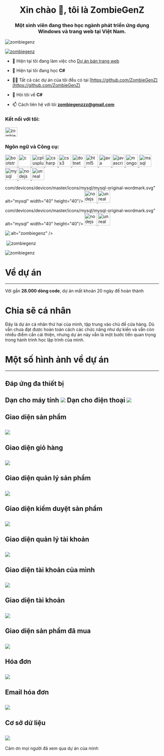 <h1 align="center">Xin chào 👋, tôi là ZombieGenZ</h1>
<h3 align="center">Một sinh viên đang theo học ngành phát triển ứng dụng Windows và trang web tại Việt Nam.</h3>

<p align="left"> <img src="https://komarev.com/ghpvc/?username=zombiegenz&label=Profile%20views&color=0e75b6&style=flat" alt="zombiegenz" /> </p>

<p align="left"> <a href="https://github.com/ryo-ma/github-profile-trophy"><img src="https://github-profile-trophy.vercel.app/?username=zombiegenz" alt="zombiegenz" /></a> </p>

- 🔭 Hiện tại tôi đang làm việc cho [Dự án bán trang web](https://github.com/ZombieGenZ/Project_website_store)

- 🌱 Hiện tại tôi đang học **C#**

- 👨‍💻 Tất cả các dự án của tôi đều có tại [https://github.com/ZombieGenZ](https://github.com/ZombieGenZ)

- 💬 Hỏi tôi về **C#**

- 📫 Cách liên hệ với tôi **zombiegenzzz@gmail.com**

<h3 align="left">Kết nối với tôi:</h3>
<p align="left">
<a href="https://fb.com/zombiegenz" target="blank"><img align="center" src="https://raw.githubusercontent.com/rahuldkjain/github-profile-readme-generator/master/src/images/icons/Social/facebook.svg" alt="zombiegenz" height="30" width="40" /></a>
</p>

<h3 align="left">Ngôn ngữ và Công cụ:</h3>
<p align="left"> <a href="https://getbootstrap.com" target="_blank" rel="noreferrer"> <img src="https://raw.githubusercontent.com/devicons/devicon/master/icons/bootstrap/bootstrap-plain-wordmark.svg" alt="bootstrap" width="40" height="40"/> </a> <a href="https://www.cprogramming.com/" target="_blank" rel="noreferrer"> <img src="https://raw.githubusercontent.com/devicons/devicon/master/icons/c/c-original.svg" alt="c" width="40" height="40"/> </a> <a href="https://www.w3schools.com/cpp/" target="_blank" rel="noreferrer"> <img src="https://raw.githubusercontent.com/devicons/devicon/master/icons/cplusplus/cplusplus-original.svg" alt="cplusplus" width="40" height="40"/> </a> <a href="https://www.w3schools.com/cs/" target="_blank" rel="noreferrer"> <img src="https://raw.githubusercontent.com/devicons/devicon/master/icons/csharp/csharp-original.svg" alt="csharp" width="40" height="40"/> </a> <a href="https://www.w3schools.com/css/" target="_blank" rel="noreferrer"> <img src="https://raw.githubusercontent.com/devicons/devicon/master/icons/css3/css3-original-wordmark.svg" alt="css3" width="40" height="40"/> </a> <a href="https://dotnet.microsoft.com/" target="_blank" rel="noreferrer"> <img src="https://raw.githubusercontent.com/devicons/devicon/master/icons/dot-net/dot-net-original-wordmark.svg" alt="dotnet" width="40" height="40"/> </a> <a href="https://www.w3.org/html/" target="_blank" rel="noreferrer"> <img src="https://raw.githubusercontent.com/devicons/devicon/master/icons/html5/html5-original-wordmark.svg" alt="html5" width="40" height="40"/> </a> <a href="https://www.java.com" target="_blank" rel="noreferrer"> <img src="https://raw.githubusercontent.com/devicons/devicon/master/icons/java/java-original.svg" alt="java" width="40" height="40"/> </a> <a href="https://developer.mozilla.org/en-US/docs/Web/JavaScript" target="_blank" rel="noreferrer"> <img src="https://raw.githubusercontent.com/devicons/devicon/master/icons/javascript/javascript-original.svg" alt="javascript" width="40" height="40"/> </a> <a href="https://www.mongodb.com/" target="_blank" rel="noreferrer"> <img src="https://raw.githubusercontent.com/devicons/devicon/master/icons/mongodb/mongodb-original-wordmark.svg" alt="mongodb" width="40" height="40"/> </a> <a href="https://www.microsoft.com/en-us/sql-server" target="_blank" rel="noreferrer"> <img src="https://www.svgrepo.com/show/303229/microsoft-sql-server-logo.svg" alt="mssql" width="40" height="40"/> </a> <a href="https://www.mysql.com/" target="_blank" rel="noreferrer"> <img src="https://raw.githubusercontent.com/devicons/devicon/master/icons/mysql/mysql-original-wordmark.svg" alt="mysql" width="40" height="40"/> </a> <a href="https://nodejs.org" target="_blank" rel="noreferrer"> <img src="https://raw.githubusercontent.com/devicons/devicon/master/icons/nodejs/nodejs-original-wordmark.svg" alt="nodejs" width="40" height="40"/> </a> <a href="https://unrealengine.com/" target="_blank" rel="noreferrer"> <img src="https://raw.githubusercontent.com/kenangundogan/fontisto/036b7eca71aab1bef8e6a0518f7329f13ed62f6b/icons/svg/brand/unreal-engine.svg" alt="unreal" width="40" height="40"/> </a> </p>com/devicons/devicon/master/icons/mysql/mysql-original-wordmark.svg" alt="mysql" width="40" height="40"/> </a> <a href="https://nodejs.org" target="_blank" rel="noreferrer"> <img src="https://raw.githubusercontent.com/devicons/devicon/master/icons/nodejs/nodejs-original-wordmark.svg" alt="nodejs" width="40" height="40"/> </a> <a href="https://unrealengine.com/" target="_blank" rel="noreferrer"> <img src="https://raw.githubusercontent.com/kenangundogan/fontisto/036b7eca71aab1bef8e6a0518f7329f13ed62f6b/icons/svg/brand/unreal-engine.svg" alt="unreal" width="40" height="40"/> </a> </p>com/devicons/devicon/master/icons/mysql/mysql-original-wordmark.svg" alt="mysql" width="40" height="40"/> </a> <a href="https://nodejs.org" target="_blank" rel="noreferrer"> <img src="https://raw.githubusercontent.com/devicons/devicon/master/icons/nodejs/nodejs-original-wordmark.svg" alt="nodejs" width="40" height="40"/> </a> <a href="https://unrealengine.com/" target="_blank" rel="noreferrer"> <img src="https://raw.githubusercontent.com/kenangundogan/fontisto/036b7eca71aab1bef8e6a0518f7329f13ed62f6b/icons/svg/brand/unreal-engine.svg" alt="unreal" width="40" height="40"/> </a> </p>

<p><img align="left" src="https://github-readme-stats.vercel.app/api/top-langs?username=zombiegenz&show_icons=true&locale=vi&layout=compact"

alt="zombiegenz" /></p> <p> <img align="center" src="https://github-readme-stats.vercel.app/api?username=zombiegenz&show_icons=true&locale=vi" alt="zombiegenz" /></p>

<p><img align="center" src="https://github-readme-streak-stats.herokuapp.com/?user=zombiegenz&" alt="zombiegenz" /></p>




# Về dự án
---
Với gần **28.000 dòng code**, dự án mất khoản 20 ngày để hoàn thành
# Chia sẽ cá nhân
Đây là dự án cá nhân thứ hai của mình, tập trung vào chủ đề cửa hàng.
Dù vẫn chưa đạt được hoàn toàn cách các chức năng như dự kiến và vẫn còn nhiều điểm cần cải thiện, 
nhưng dự án này vẫn là một bước tiến quan trọng trong hành trình học lập trình của mình.
# Một số hình ảnh về dự án
---
**Đáp ứng đa thiết bị**
---
Dạn cho máy tính
![](https://github.com/ZombieGenZ/Project_website_store/blob/main/Prview/home-destop.png)
Dạn cho điện thoại
![](https://github.com/ZombieGenZ/Project_website_store/blob/main/Prview/home-mobile.png)
---
**Giao diện sản phẩm**
----
![](https://github.com/ZombieGenZ/Project_website_store/blob/main/Prview/product.png)
---
**Giao diện giỏ hàng**
---
![](https://github.com/ZombieGenZ/Project_website_store/blob/main/Prview/cart.png)
---
**Giao diện quản lý sản phẩm**
---
![](https://github.com/ZombieGenZ/Project_website_store/blob/main/Prview/productmanagement.png)
---
**Giao diện kiểm duyệt sản phẩm**
---
![](https://github.com/ZombieGenZ/Project_website_store/blob/main/Prview/censorproduct.png)
---
**Giao diện quản lý tài khoản**
---
![](https://github.com/ZombieGenZ/Project_website_store/blob/main/Prview/accountmanagement.png)
---
**Giao diện tài khoản của mình**
---
![](https://github.com/ZombieGenZ/Project_website_store/blob/main/Prview/profileme.png)
---
**Giao diện tài khoản**
---
![](https://github.com/ZombieGenZ/Project_website_store/blob/main/Prview/profile.png)
---
**Giao diện sản phẩm đã mua**
---
![](https://github.com/ZombieGenZ/Project_website_store/blob/main/Prview/purchasedproducts.png)
---
**Hóa đơn**
---
![](https://github.com/ZombieGenZ/Project_website_store/blob/main/Prview/bill.jpg)
---
**Email hóa đơn**
---
![](https://github.com/ZombieGenZ/Project_website_store/blob/main/Prview/email.png)
---
**Cơ sở dử liệu**
---
![](https://github.com/ZombieGenZ/Project_website_store/blob/main/Prview/database.png)
---
Cảm ơn mọi người đã xem qua dự án của mình

